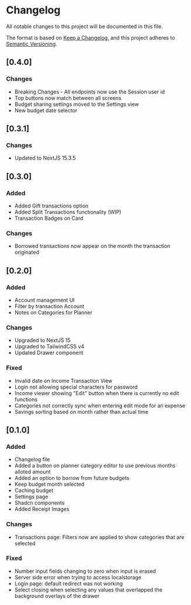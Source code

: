 # Changelog

All notable changes to this project will be documented in this file.

The format is based on [Keep a Changelog](https://keepachangelog.com/en/1.1.0/),
and this project adheres to [Semantic Versioning](https://semver.org/spec/v2.0.0.html).

## [0.4.0]
### Changes
- Breaking Changes - All endpoints now use the Session user id
- Top buttons now match between all screens
- Budget sharing settings moved to the Settings view
- New budget date selector

## [0.3.1]

### Changes
- Updated to NextJS 15.3.5

## [0.3.0]

### Added
- Added Gift transactions option
- Added Split Transactions functionality (WIP)
- Transaction Badges on Card
### Changes
- Borrowed transactions now appear on the month the transaction originated

## [0.2.0]

### Added
- Account management UI
- Filter by transaction Account
- Notes on Categories for Planner
### Changes
- Upgraded to NextJS 15
- Upgraded to TailwindCSS v4
- Updated Drawer component
### Fixed
- Invalid date on Income Transaction View
- Login not allowing special characters for password
- Income viewer showing "Edit" button when there is currently no edit functions
- Categories not correctly sync when entering edit mode for an expense
- Savings sorting based on month rather than actual time

## [0.1.0]

### Added
- Changelog file
- Added a button on planner category editor to use previous months alloted amount
- Added an option to borrow from future budgets
- Keep budget month selected
- Caching budget
- Settings page
- Shadcn components
- Added Receipt Images

### Changes
- Transactions page: Filters now are applied to show categories that are selected

### Fixed
- Number input fields changing to zero when input is erased
- Server side error when trying to access localstorage
- Login page: default redirect was not working
- Select closing when selecting any values that overlapped the background overlays of the drawer